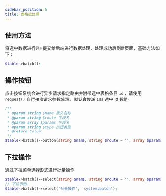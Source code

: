 ```yaml
---
sidebar_position: 5
title: 表格批处理
---
```


## 使用方法

将选中数据进行`异步`提交给后端进行数据处理，处理成功后刷新页面，基础方法如下：

```php
$table->batch();
```

## 操作按钮

点击按钮系统会进行异步请求指定路由并附带选中表格条目 `id` ，请使用 `request()` 自行接收请求参数处理，默认会传递 `ids` 选中 id 数组。

```php
/**
 * @param string $name 表头名称
 * @param string $route 字段名
 * @param array $params 字段名
 * @param string $type 按钮类型
 * @return Column
 */
$table->batch()->button(string $name, string $route = '', array $params = [], string $type = 'primary');
```

## 下拉操作

通过下拉菜单选择形式进行批量操作

```php
$table->batch()->select(string $name, string $route = '', array $params = []);
// 下拉示例
$table->batch()->select('批量操作', 'system.batch');
```